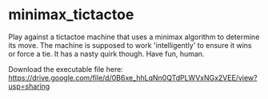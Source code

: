 # minimax_tictactoe
Play against a tictactoe machine that uses a minimax algorithm to determine its move. The machine is supposed to work 'intelligently' to ensure it wins or force a tie.  It has a nasty quirk though. Have fun, human.

Download the executable file here: https://drive.google.com/file/d/0B6xe_hhLqNn0QTdPLWVxNGx2VEE/view?usp=sharing
